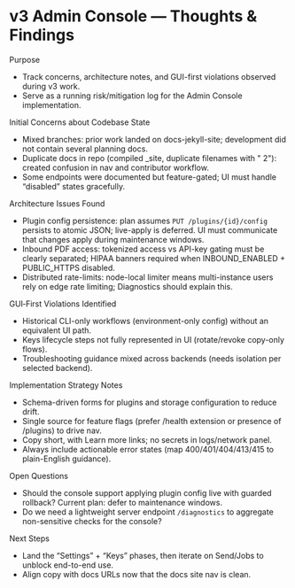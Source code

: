 # v3 Admin Console — Thoughts & Findings

Purpose
- Track concerns, architecture notes, and GUI-first violations observed during v3 work.
- Serve as a running risk/mitigation log for the Admin Console implementation.

Initial Concerns about Codebase State
- Mixed branches: prior work landed on docs-jekyll-site; development did not contain several planning docs.
- Duplicate docs in repo (compiled _site, duplicate filenames with " 2"): created confusion in nav and contributor workflow.
- Some endpoints were documented but feature-gated; UI must handle “disabled” states gracefully.

Architecture Issues Found
- Plugin config persistence: plan assumes `PUT /plugins/{id}/config` persists to atomic JSON; live-apply is deferred. UI must communicate that changes apply during maintenance windows.
- Inbound PDF access: tokenized access vs API-key gating must be clearly separated; HIPAA banners required when INBOUND_ENABLED + PUBLIC_HTTPS disabled.
- Distributed rate-limits: node-local limiter means multi-instance users rely on edge rate limiting; Diagnostics should explain this.

GUI‑First Violations Identified
- Historical CLI-only workflows (environment-only config) without an equivalent UI path.
- Keys lifecycle steps not fully represented in UI (rotate/revoke copy-only flows).
- Troubleshooting guidance mixed across backends (needs isolation per selected backend).

Implementation Strategy Notes
- Schema-driven forms for plugins and storage configuration to reduce drift.
- Single source for feature flags (prefer /health extension or presence of /plugins) to drive nav.
- Copy short, with Learn more links; no secrets in logs/network panel.
- Always include actionable error states (map 400/401/404/413/415 to plain-English guidance).

Open Questions
- Should the console support applying plugin config live with guarded rollback? Current plan: defer to maintenance windows.
- Do we need a lightweight server endpoint `/diagnostics` to aggregate non-sensitive checks for the console?

Next Steps
- Land the “Settings” + “Keys” phases, then iterate on Send/Jobs to unblock end-to-end use.
- Align copy with docs URLs now that the docs site nav is clean.

